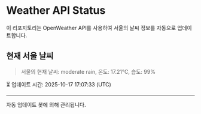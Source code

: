 
# Weather API Status

이 리포지토리는 OpenWeather API를 사용하여 서울의 날씨 정보를 자동으로 업데이트합니다.

## 현재 서울 날씨
> 서울의 현재 날씨: moderate rain, 온도: 17.21°C, 습도: 99%

⏳ 업데이트 시간: 2025-10-17 17:07:33 (UTC)

---
자동 업데이트 봇에 의해 관리됩니다.
